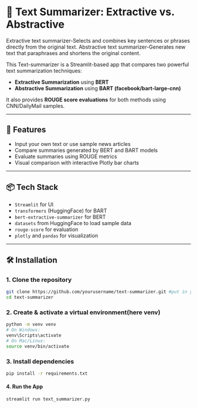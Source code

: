 # 📝 Text Summarizer: Extractive vs. Abstractive

Extractive text summarizer-Selects and combines key sentences or phrases directly from the original text.
Abstractive text summarizer-Generates new text that paraphrases and shortens the original content.

This Text-summarizer is a Streamlit-based app that compares two powerful text summarization techniques:

- **Extractive Summarization** using **BERT**
- **Abstractive Summarization** using **BART (facebook/bart-large-cnn)**

It also provides **ROUGE score evaluations** for both methods using CNN/DailyMail samples.

---

## 🚀 Features

- Input your own text or use sample news articles
- Compare summaries generated by BERT and BART models
- Evaluate summaries using ROUGE metrics
- Visual comparison with interactive Plotly bar charts

---

## 📦 Tech Stack

- `Streamlit` for UI
- `transformers` (HuggingFace) for BART
- `bert-extractive-summarizer` for BERT
- `datasets` from HuggingFace to load sample data
- `rouge-score` for evaluation
- `plotly` and `pandas` for visualization

---

## 🛠 Installation

### 1. Clone the repository 

```bash
git clone https://github.com/yourusername/text-summarizer.git #put in your username
cd text-summarizer
```
### 2. Create & activate a virtual environment(here venv)

```bash
python -m venv venv
# On Windows:
venv\Scripts\activate
# On Mac/Linux:
source venv/bin/activate
```
### 3. Install dependencies

```bash
pip install -r requirements.txt
```

#### 4. Run the App

```bash
streamlit run text_summarizer.py
```

